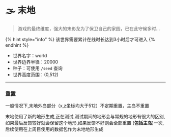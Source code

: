 # 🌫️ 末地

> 游戏的最终维度，强大的末影龙为了保卫自己的家园，已在此守候多时...

{% hint style="info" %}
该世界需要累计在线时长达到3小时后才可进入
{% endhint %}

* 世界名字：world
* 世界边界半径：20000
* 种子：可使用 `/seed` 查询
* 世界高度范围：(0,512)

***

### 重置

一般情况下,末地外岛部分（x,z坐标均大于512）不定期重置，主岛不重置

末地使用了新的地形生成,正在测试,测试期间的地形会与常规的地形有很大的区别,如果最后反馈较好就会保留这个地形,如果反馈不好则会全部重置 (**包括主岛**)一次,后续使用在上周目使用的数据包作为末地地形生成

